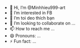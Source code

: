- 👋 Hi, I’m @Minhhieu999-art
- 👀 I’m interested in FB
- 🌱 I’m toi deo thích bạn
- 💞️ I’m looking to collaborate on ...
- 📫 How to reach me ...
- 😄 Pronouns: ...
- ⚡ Fun fact: ...

<!---
Minhhieu999-art/Minhhieu999-art is a ✨ special ✨ repository because its `README.md` (this file) appears on your GitHub profile.
You can click the Preview link to take a look at your changes.
--->
